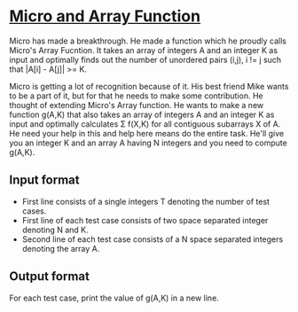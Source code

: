 # [Micro and Array Function][link]

Micro has made a breakthrough. He made a function which he proudly calls Micro's Array Fucntion. It takes an array of integers A and an integer K as input and optimally finds out the number of unordered pairs (i,j), i != j such that |A[i] - A[j]| >= K.

Micro is getting a lot of recognition because of it. His best friend Mike wants to be a part of it, but for that he needs to make some contribution. He thought of extending Micro's Array function. He wants to make a new function g(A,K) that also takes an array of integers A and an integer K as input and optimally calculates Σ f(X,K) for all contiguous subarrays X of A. He need your help in this and help here means do the entire task. He'll give you an integer K and an array A having N integers and you need to compute g(A,K).

## Input format

- First line consists of a single integers T denoting the number of test cases.
- First line of each test case consists of two space separated integer denoting N and K.
- Second line of each test case consists of a N space separated integers denoting the array A.

## Output format

For each test case, print the value of g(A,K) in a new line.

[link]: https://www.hackerearth.com/practice/data-structures/advanced-data-structures/fenwick-binary-indexed-trees/practice-problems/algorithm/micro-and-array-function/
